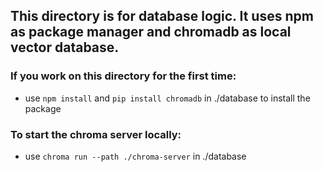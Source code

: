 ## This directory is for database logic. It uses npm as package manager and chromadb as local vector database.

### If you work on this directory for the first time:
- use ```npm install``` and ```pip install chromadb``` in ./database to install the package

### To start the chroma server locally:
- use ```chroma run --path ./chroma-server``` in ./database
